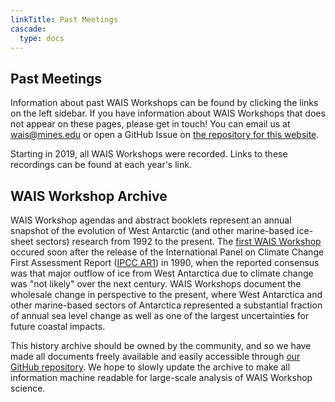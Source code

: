 ```yaml
---
linkTitle: Past Meetings
cascade:
  type: docs
---
```


## Past Meetings

Information about past WAIS Workshops can be found by clicking the links on the left sidebar. If you have information about WAIS Workshops that does not appear on these pages, please get in touch! You can email us at [wais@mines.edu](mailto:wais@mines.edu) or open a GitHub Issue on [the repository for this website](https://github.com/waisworkshop/waisworkshop.github.io). 

Starting in 2019, all WAIS Workshops were recorded. Links to these recordings can be found at each year's link. 


## WAIS Workshop Archive

WAIS Workshop agendas and abstract booklets represent an annual snapshot of the evolution of West Antarctic (and other marine-based ice-sheet sectors) research from 1992 to the present. The [first WAIS Workshop](past-meetings/1992) occured soon after the release of the International Panel on Climate Change First Assessment Report ([IPCC AR1](https://archive.ipcc.ch/ipccreports/far/wg_I/ipcc_far_wg_I_full_report.pdf)) in 1990, when the reported consensus was that major outflow of ice from West Antarctica due to climate change was "not likely" over the next century. WAIS Workshops document the wholesale change in perspective to the present, where West Antarctica and other marine-based sectors of Antarctica represented a substantial fraction of annual sea level change as well as one of the largest uncertainties for future coastal impacts. 

This history archive should be owned by the community, and so we have made all documents freely available and easily accessible through [our GitHub repository](https://github.com/waisworkshop/waisworkshop.github.io). We hope to slowly update the archive to make all information machine readable for large-scale analysis of WAIS Workshop science. 

